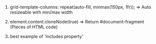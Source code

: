 
1.   grid-template-columns: repeat(auto-fill, minmax(150px, 1fr)); => Auto resizeable with min/max width

2. element.content.cloneNode(true) => Return #document-fragment (Pieces of HTML code)

3. best example of 'includes property'